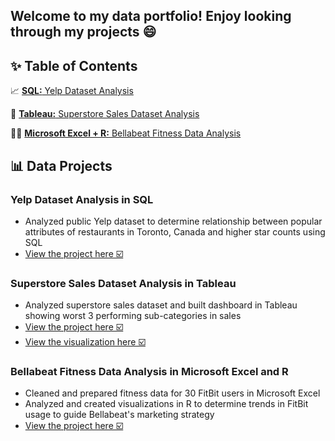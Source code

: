 ## Welcome to my data portfolio! Enjoy looking through my projects 😄

## ✨ Table of Contents
📈 [**SQL:** Yelp Dataset Analysis](#yelp-dataset-analysis-in-sql)

🏬 [**Tableau:** Superstore Sales Dataset Analysis](#superstore-sales-dataset-analysis-in-tableau)

🏃‍♀️ [**Microsoft Excel + R:** Bellabeat Fitness Data Analysis](#bellabeat-fitness-data-analysis-in-microsoft-excel-and-r)

## 📊 Data Projects
### Yelp Dataset Analysis in SQL  
- Analyzed public Yelp dataset to determine relationship between popular attributes of restaurants in Toronto, Canada and higher star counts using SQL
- [View the project here ☑️](https://github.com/audreysung/Data-Portfolio/tree/main/SQL%20for%20Data%20Science) 

### Superstore Sales Dataset Analysis in Tableau
- Analyzed superstore sales dataset and built dashboard in Tableau showing worst 3 performing sub-categories in sales
- [View the project here ☑️](https://github.com/audreysung/Data-Portfolio/tree/main/Essential%20Design%20Principles%20for%20Tableau) 
- [View the visualization here ☑️](https://public.tableau.com/app/profile/audrey.sung/viz/EssentialDesignPrinciplesforTableau_16557679851150/Dashboard1) 

### Bellabeat Fitness Data Analysis in Microsoft Excel and R
- Cleaned and prepared fitness data for 30 FitBit users in Microsoft Excel
- Analyzed and created visualizations in R to determine trends in FitBit usage to guide Bellabeat's marketing strategy 
- [View the project here ☑️](https://github.com/audreysung/Google-Data-Analytics-Capstone-Bellabeat) 
